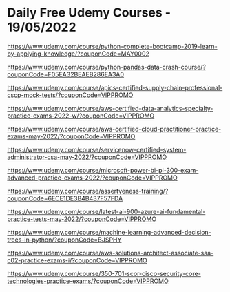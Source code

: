 # Daily Free Udemy Courses - 19/05/2022

https://www.udemy.com/course/python-complete-bootcamp-2019-learn-by-applying-knowledge/?couponCode=MAY0002
https://www.udemy.com/course/python-pandas-data-crash-course/?couponCode=F05EA32BEAEB286EA3A0
https://www.udemy.com/course/apics-certified-supply-chain-professional-cscp-mock-tests/?couponCode=VIPPROMO
https://www.udemy.com/course/aws-certified-data-analytics-specialty-practice-exams-2022-w/?couponCode=VIPPROMO
https://www.udemy.com/course/aws-certified-cloud-practitioner-practice-exams-may-2022/?couponCode=VIPPROMO
https://www.udemy.com/course/servicenow-certified-system-administrator-csa-may-2022/?couponCode=VIPPROMO
https://www.udemy.com/course/microsoft-power-bi-pl-300-exam-advanced-practice-exams-2022/?couponCode=VIPPROMO
https://www.udemy.com/course/assertveness-training/?couponCode=6ECE1DE3B4B437F57FDA
https://www.udemy.com/course/latest-ai-900-azure-ai-fundamental-practice-tests-may-2022/?couponCode=VIPPROMO
https://www.udemy.com/course/machine-learning-advanced-decision-trees-in-python/?couponCode=BJSPHY
https://www.udemy.com/course/aws-solutions-architect-associate-saa-c02-practice-exams-i/?couponCode=VIPPROMO
https://www.udemy.com/course/350-701-scor-cisco-security-core-technologies-practice-exams/?couponCode=VIPPROMO
